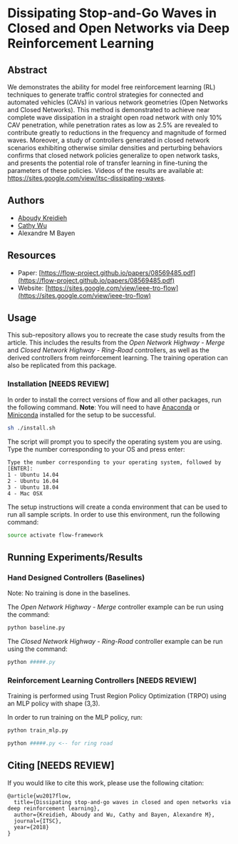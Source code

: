 # Dissipating Stop-and-Go Waves in Closed and Open Networks via Deep Reinforcement Learning

## Abstract
We demonstrates the ability for model free reinforcement learning (RL) techniques to generate traffic
control strategies for connected and automated vehicles (CAVs)
in various network geometries (Open Networks and Closed Networks). This method is demonstrated to
achieve near complete wave dissipation in a straight open road
network with only 10% CAV penetration, while penetration
rates as low as 2.5% are revealed to contribute greatly to
reductions in the frequency and magnitude of formed waves.
Moreover, a study of controllers generated in closed network
scenarios exhibiting otherwise similar densities and perturbing
behaviors confirms that closed network policies generalize to
open network tasks, and presents the potential role of transfer
learning in fine-tuning the parameters of these policies. Videos
of the results are available at: https://sites.google.com/view/itsc-dissipating-waves.

## Authors
* [Aboudy Kreidieh](https://github.com/AboudyKreidieh)
* [Cathy Wu](https://github.com/cathywu)
* Alexandre M Bayen

## Resources

* Paper: [https://flow-project.github.io/papers/08569485.pdf](https://flow-project.github.io/papers/08569485.pdf)
* Website: [https://sites.google.com/view/ieee-tro-flow](https://sites.google.com/view/ieee-tro-flow)

## Usage

This sub-repository allows you to recreate the case study results from the 
article. This includes the results from the *Open Network Highway - Merge* and 
*Closed Network Highway - Ring-Road* controllers, as well as the derived controllers from 
reinforcement learning. The training operation can also be replicated from this
package.

### Installation [NEEDS REVIEW]

In order to install the correct versions of flow and all other packages, run 
the following command. **Note**: You will need to have 
[Anaconda](https://www.anaconda.com/distribution/) or 
[Miniconda](https://conda.io/en/latest/miniconda.html) installed for the setup 
to be successful.

```bash
sh ./install.sh
```

The script will prompt you to specify the operating system you are using. Type 
the number corresponding to your OS and press enter:

```
Type the number corresponding to your operating system, followed by [ENTER]:
1 - Ubuntu 14.04
2 - Ubuntu 16.04
3 - Ubuntu 18.04
4 - Mac OSX
```

The setup instructions will create a conda environment that can be used to run 
all sample scripts. In order to use this environment, run the following command:

```bash
source activate flow-framework
```
## Running Experiments/Results

### Hand Designed Controllers (Baselines)
Note: No training is done in the baselines.

The *Open Network Highway - Merge* controller example can be run using the command:

```bash
python baseline.py
```

The *Closed Network Highway - Ring-Road* controller example can be run using the command:

```bash
python #####.py
```

### Reinforcement Learning Controllers [NEEDS REVIEW]

Training is performed using Trust Region Policy Optimization (TRPO) using an 
MLP policy with shape (3,3). 

In order to run training on the MLP policy, run:

```bash
python train_mlp.py
```

```bash
python #####.py <-- for ring road
```

## Citing [NEEDS REVIEW]

If you would like to cite this work, please use the following citation:

```
@article{wu2017flow,
  title={Dissipating stop-and-go waves in closed and open networks via deep reinforcement learning},
  author={Kreidieh, Aboudy and Wu, Cathy and Bayen, Alexandre M},
  journal={ITSC},
  year={2018}
}
```
